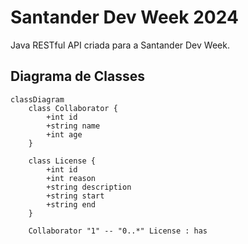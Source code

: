 # Santander Dev Week 2024
Java RESTful API criada para a Santander Dev Week.

## Diagrama de Classes
```mermaid
classDiagram
    class Collaborator {
        +int id
        +string name
        +int age
    }

    class License {
        +int id
        +int reason
        +string description
        +string start
        +string end
    }

    Collaborator "1" -- "0..*" License : has

```


